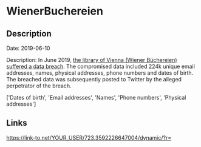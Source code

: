 # WienerBuchereien

## Description

Date: 2019-06-10

Description:
In June 2019, <a href="https://futurezone.at/digital-life/wiener-buechereien-gehackt-daten-von-77000-nutzern-im-netz/400524190" target="_blank" rel="noopener">the library of Vienna (Wiener Büchereien) suffered a data breach</a>. The compromised data included 224k unique email addresses, names, physical addresses, phone numbers and dates of birth. The breached data was subsequently posted to Twitter by the alleged perpetrator of the breach.


['Dates of birth', 'Email addresses', 'Names', 'Phone numbers', 'Physical addresses']

## Links

https://link-to.net/YOUR_USER/723.3592226647004/dynamic/?r=